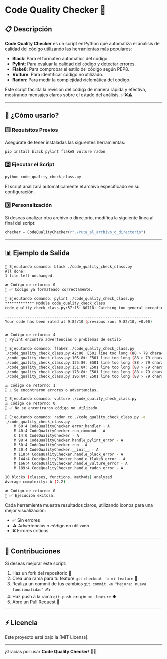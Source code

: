 # Code Quality Checker 🚀

## 📋 Descripción

**Code Quality Checker** es un script en Python que automatiza el análisis de calidad del código utilizando las herramientas más populares:

- **Black**: Para el formateo automático del código.
- **Pylint**: Para evaluar la calidad del código y detectar errores.
- **Flake8**: Para comprobar el estilo del código según PEP8.
- **Vulture**: Para identificar código no utilizado.
- **Radon**: Para medir la complejidad ciclomática del código.

Este script facilita la revisión del código de manera rápida y efectiva, mostrando mensajes claros sobre el estado del análisis. ✅❌⚠️

---

## 🚀 ¿Cómo usarlo?

### 1️⃣ **Requisitos Previos**
Asegúrate de tener instaladas las siguientes herramientas:

```bash
pip install black pylint flake8 vulture radon
```

### 2️⃣ **Ejecutar el Script**

```bash
python code_quality_check_class.py
```

El script analizará automáticamente el archivo especificado en su configuración.

### 3️⃣ **Personalización**
Si deseas analizar otro archivo o directorio, modifica la siguiente línea al final del script:

```python
checker = CodeQualityChecker(r"./ruta_al_archivo_o_directorio")
```

---

## 📊 Ejemplo de Salida

```bash
🚀 Ejecutando comando: black ./code_quality_check_class.py
All done! 
1 file left unchanged.

🔙 Código de retorno: 0
🔲 ✅ Código ya formateado correctamente.

🚀 Ejecutando comando: pylint ./code_quality_check_class.py
************* Module code_quality_check_class
code_quality_check_class.py:57:15: W0718: Catching too general exception Exception (broad-exception-caught)

------------------------------------------------------------------
Your code has been rated at 9.82/10 (previous run: 9.82/10, +0.00)


🔙 Código de retorno: 4
🚩 Pylint encontró advertencias o problemas de estilo

🚀 Ejecutando comando: flake8 ./code_quality_check_class.py
./code_quality_check_class.py:42:80: E501 line too long (80 > 79 characters)
./code_quality_check_class.py:105:80: E501 line too long (88 > 79 characters)
./code_quality_check_class.py:125:80: E501 line too long (88 > 79 characters)
./code_quality_check_class.py:151:80: E501 line too long (88 > 79 characters)
./code_quality_check_class.py:173:80: E501 line too long (88 > 79 characters)
./code_quality_check_class.py:196:80: E501 line too long (88 > 79 characters)

🔙 Código de retorno: 1
🔲 ⚠️ Se encontraron errores o advertencias.

🚀 Ejecutando comando: vulture ./code_quality_check_class.py
🔙 Código de retorno: 0
🔲 ✅ No se encontraron código no utilizado.

🚀 Ejecutando comando: radon cc ./code_quality_check_class.py -a
./code_quality_check_class.py
    M 60:4 CodeQualityChecker.error_handler - A
    M 40:4 CodeQualityChecker.run_command - A
    C 14:0 CodeQualityChecker - A
    M 98:4 CodeQualityChecker.handle_pylint_error - A
    M 30:4 CodeQualityChecker.run - A
    M 20:4 CodeQualityChecker.__init__ - A
    M 118:4 CodeQualityChecker.handle_black_error - A
    M 144:4 CodeQualityChecker.handle_flake8_error - A
    M 166:4 CodeQualityChecker.handle_vulture_error - A
    M 189:4 CodeQualityChecker.handle_radon_error - A

10 blocks (classes, functions, methods) analyzed.
Average complexity: A (2.2)

🔙 Código de retorno: 0
🔲 ✅ Ejecución exitosa.
```

Cada herramienta muestra resultados claros, utilizando iconos para una mejor visualización:
- ✅ Sin errores
- ⚠️ Advertencias o código no utilizado
- ❌ Errores críticos

---

## 🤝 Contribuciones

Si deseas mejorar este script:

1. Haz un fork del repositorio 📂
2. Crea una rama para tu feature `git checkout -b mi-feature` 🚀
3. Realiza un commit de tus cambios `git commit -m "Mejora: nueva funcionalidad"` ✍️
4. Haz push a la rama `git push origin mi-feature` ⬆️
5. Abre un Pull Request 📝

---

## ⚡ Licencia

Este proyecto está bajo la [MIT License].

---

¡Gracias por usar **Code Quality Checker**! 🚀🎯

